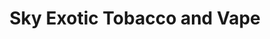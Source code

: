 ---
title: "Sky Exotic Tobacco and Vape"
url: /columbus/sky-exotic-tobacco-and-vape/
shop: E-Zigaretten
---